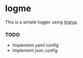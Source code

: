 # logme

This is a simple logger using [logrus](https://github.com/sirupsen/logrus).

### TODO

- Implement yaml config
- Implement json config
